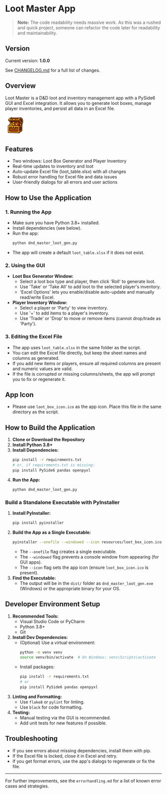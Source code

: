 # Loot Master App

> **Note:** The code readability needs massive work. As this was a rushed and quick project, someone can refactor the code later for readability and maintainability.

## Version

Current version: **1.0.0**

See [CHANGELOG.md](CHANGELOG.md) for a full list of changes.

## Overview
Loot Master is a D&D loot and inventory management app with a PySide6 GUI and Excel integration. It allows you to generate loot boxes, manage player inventories, and persist all data in an Excel file.

<img src="resources/loot_box_icon.png" alt="Loot Master Icon" width="64" height="64" />

## Features
- Two windows: Loot Box Generator and Player Inventory
- Real-time updates to inventory and loot
- Auto-update Excel file (loot_table.xlsx) with all changes
- Robust error handling for Excel file and data issues
- User-friendly dialogs for all errors and user actions

## How to Use the Application

### 1. Running the App
- Make sure you have Python 3.8+ installed.
- Install dependencies (see below).
- Run the app:
  ```sh
  python dnd_master_loot_gen.py
  ```
- The app will create a default `loot_table.xlsx` if it does not exist.

### 2. Using the GUI
- **Loot Box Generator Window:**
  - Select a loot box type and player, then click 'Roll' to generate loot.
  - Use 'Take' or 'Take All' to add loot to the selected player's inventory.
  - 'Excel Options' lets you enable/disable auto-update and manually read/write Excel.
- **Player Inventory Window:**
  - Select a player or 'Party' to view inventory.
  - Use '+' to add items to a player's inventory.
  - Use 'Trade' or 'Drop' to move or remove items (cannot drop/trade as 'Party').

### 3. Editing the Excel File
- The app uses `loot_table.xlsx` in the same folder as the script.
- You can edit the Excel file directly, but keep the sheet names and columns as generated.
- If you add new items or players, ensure all required columns are present and numeric values are valid.
- If the file is corrupted or missing columns/sheets, the app will prompt you to fix or regenerate it.

## App Icon
- Please use `loot_box_icon.ico` as the app icon. Place this file in the same directory as the script.

## How to Build the Application

1. **Clone or Download the Repository**
2. **Install Python 3.8+**
3. **Install Dependencies:**
   ```sh
   pip install -r requirements.txt
   # or, if requirements.txt is missing:
   pip install PySide6 pandas openpyxl
   ```
4. **Run the App:**
   ```sh
   python dnd_master_loot_gen.py
   ```

### Build a Standalone Executable with PyInstaller

1. **Install PyInstaller:**
   ```sh
   pip install pyinstaller
   ```
2. **Build the App as a Single Executable:**
   ```sh
   pyinstaller --onefile --windowed --icon resources/loot_box_icon.ico --add-data "resources/loot_box_icon.ico;resources" dnd_master_loot_gen.py
   ```
   - The `--onefile` flag creates a single executable.
   - The `--windowed` flag prevents a console window from appearing (for GUI apps).
   - The `--icon` flag sets the app icon (ensure `loot_box_icon.ico` is present).
3. **Find the Executable:**
   - The output will be in the `dist/` folder as `dnd_master_loot_gen.exe` (Windows) or the appropriate binary for your OS.

## Developer Environment Setup

1. **Recommended Tools:**
   - Visual Studio Code or PyCharm
   - Python 3.8+
   - Git
2. **Install Dev Dependencies:**
   - (Optional) Use a virtual environment:
     ```sh
     python -m venv venv
     source venv/bin/activate  # On Windows: venv\Scripts\activate
     ```
   - Install packages:
     ```sh
     pip install -r requirements.txt
     # or
     pip install PySide6 pandas openpyxl
     ```
3. **Linting and Formatting:**
   - Use `flake8` or `pylint` for linting.
   - Use `black` for code formatting.
4. **Testing:**
   - Manual testing via the GUI is recommended.
   - Add unit tests for new features if possible.

## Troubleshooting
- If you see errors about missing dependencies, install them with pip.
- If the Excel file is locked, close it in Excel and retry.
- If you get format errors, use the app's dialogs to regenerate or fix the file.

---

For further improvements, see the `errorhandling.md` for a list of known error cases and strategies.
